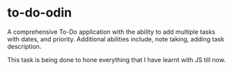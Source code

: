 # to-do-odin

A comprehensive To-Do application with the ability to add multiple tasks with dates, and priority.
Additional abilities include, note taking, adding task description.

This task is being done to hone everything that I have learnt with JS till now.
